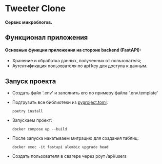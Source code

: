 # Tweeter Clone

#### Сервис микроблогов.

## Функционал приложения

#### Основные функции приложения на стороне backend (FastAPI):

* Хранение и обработка данных, полученных от пользователя;
* Аутентификация пользователя по api key для доступа к данным.


## Запуск проекта

* Создать файл '.env' и заполнить его по примеру файла '.env.template'
* Подгрузить все библиотеки из [pyproject.toml](pyproject.toml):

      poetry install

* Запускаем проект:

      docker compose up --build

* После запуска накатываем миграцию для создания таблиц:

      docker exec -it fastapi alembic upgrade head

* Создать пользователя в свагере через роут /api/users
